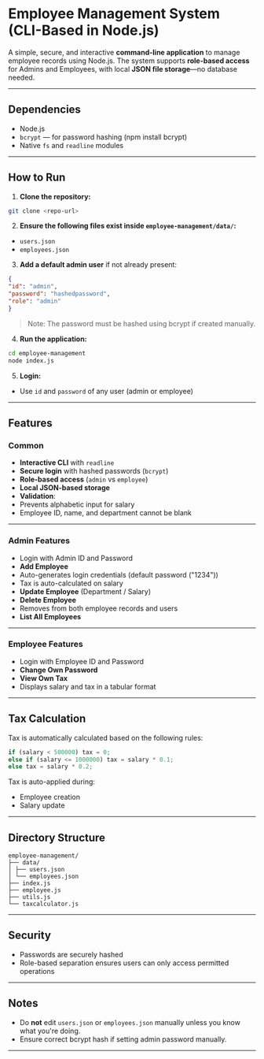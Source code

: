 # Employee Management System (CLI-Based in Node.js)

A simple, secure, and interactive **command-line application** to manage employee records using Node.js. The system supports **role-based access** for Admins and Employees, with local **JSON file storage**—no database needed.

---
## Dependencies

- Node.js
- `bcrypt` — for password hashing (npm install bcrypt)
- Native `fs` and `readline` modules

--- 

## How to Run

1. **Clone the repository:**
 ```bash
 git clone <repo-url>
 ```

2. **Ensure the following files exist inside `employee-management/data/`:**
 - `users.json`
 - `employees.json`

3. **Add a default admin user** if not already present:
 ```json
 {
 "id": "admin",
 "password": "hashedpassword",
 "role": "admin"
 }
 ```
 > Note: The password must be hashed using bcrypt if created manually.

4. **Run the application:**
 ```bash
 cd employee-management
 node index.js
 ```

5. **Login:**
 - Use `id` and `password` of any user (admin or employee)

---

## Features

### Common

- **Interactive CLI** with `readline`
- **Secure login** with hashed passwords (`bcrypt`)
- **Role-based access** (`admin` vs `employee`)
- **Local JSON-based storage**
- **Validation**:
 - Prevents alphabetic input for salary
 - Employee ID, name, and department cannot be blank

---

### Admin Features

- Login with Admin ID and Password
- **Add Employee**
 - Auto-generates login credentials (default password ("1234"))
 - Tax is auto-calculated on salary
- **Update Employee** (Department / Salary)
- **Delete Employee**
 - Removes from both employee records and users
- **List All Employees**

---

### Employee Features

- Login with Employee ID and Password
- **Change Own Password**
- **View Own Tax**
 - Displays salary and tax in a tabular format

---

## Tax Calculation

Tax is automatically calculated based on the following rules:

```js
if (salary < 500000) tax = 0;
else if (salary <= 1000000) tax = salary * 0.1;
else tax = salary * 0.2;
```

Tax is auto-applied during:
- Employee creation
- Salary update

---

## Directory Structure

```
employee-management/
├── data/
│ ├── users.json
│ └── employees.json
├── index.js
├── employee.js
├── utils.js
└── taxcalculator.js
```

---

## Security

- Passwords are securely hashed
- Role-based separation ensures users can only access permitted operations

---

## Notes

- Do **not** edit `users.json` or `employees.json` manually unless you know what you're doing.
- Ensure correct bcrypt hash if setting admin password manually.

---